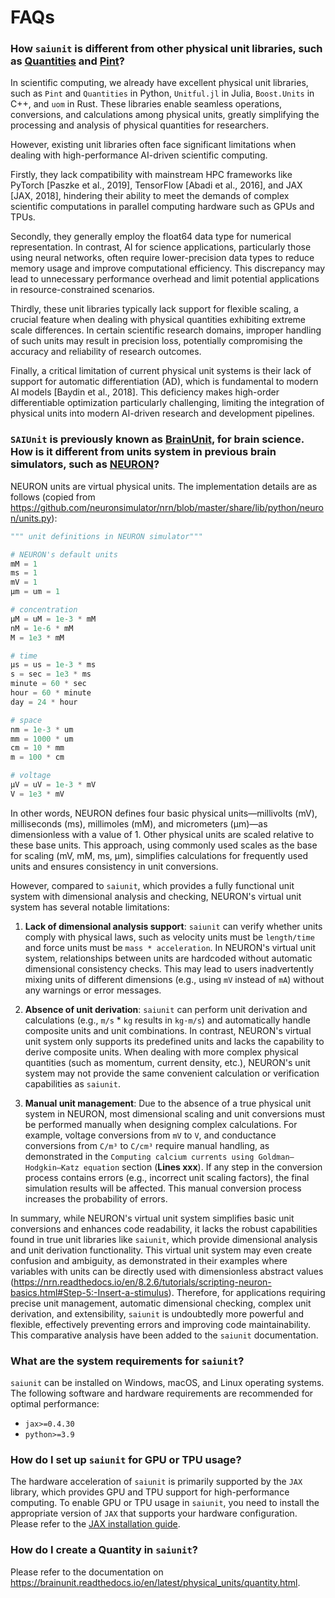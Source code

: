 # FAQs




### How ``saiunit`` is different from other physical unit libraries, such as [Quantities](https://github.com/python-quantities/python-quantities) and [Pint](https://github.com/hgrecco/pint)?


In scientific computing, we already have excellent physical unit libraries, such as `Pint` and `Quantities` in Python, `Unitful.jl` in Julia, `Boost.Units` in C++, and `uom` in Rust. These libraries enable seamless operations, conversions, and calculations among physical units, greatly simplifying the processing and analysis of physical quantities for researchers.

However, existing unit libraries often face significant limitations when dealing with high-performance AI-driven scientific computing.

Firstly, they lack compatibility with mainstream HPC frameworks like PyTorch [Paszke et al., 2019], TensorFlow [Abadi et al., 2016], and JAX [JAX, 2018], hindering their ability to meet the demands of complex scientific computations in parallel computing hardware such as GPUs and TPUs.

Secondly, they generally employ the float64 data type for numerical representation. In contrast, AI for science applications, particularly those using neural networks, often require lower-precision data types to reduce memory usage and improve computational efficiency. This discrepancy may lead to unnecessary performance overhead and limit potential applications in resource-constrained scenarios.

Thirdly, these unit libraries typically lack support for flexible scaling, a crucial feature when dealing with physical quantities exhibiting extreme scale differences. In certain scientific research domains, improper handling of such units may result in precision loss, potentially compromising the accuracy and reliability of research outcomes.

 Finally, a critical limitation of current physical unit systems is their lack of support for automatic differentiation (AD), which is fundamental to modern AI models [Baydin et al., 2018]. This deficiency makes high-order differentiable optimization particularly challenging, limiting the integration of physical units into modern AI-driven research and development pipelines.



### ``SAIUnit`` is previously known as [BrainUnit](https://github.com/chaobrain/brainunit), for brain science. How is it different from units system in previous brain simulators, such as [NEURON](https://nrn.readthedocs.io/en/8.2.6/tutorials/scripting-neuron-basics.html)?

NEURON units are virtual physical units. The implementation details are as follows (copied from https://github.com/neuronsimulator/nrn/blob/master/share/lib/python/neuron/units.py):

```python
""" unit definitions in NEURON simulator"""

# NEURON's default units
mM = 1
ms = 1
mV = 1
µm = um = 1

# concentration
µM = uM = 1e-3 * mM
nM = 1e-6 * mM
M = 1e3 * mM

# time
µs = us = 1e-3 * ms
s = sec = 1e3 * ms
minute = 60 * sec
hour = 60 * minute
day = 24 * hour

# space
nm = 1e-3 * um
mm = 1000 * um
cm = 10 * mm
m = 100 * cm

# voltage
μV = uV = 1e-3 * mV
V = 1e3 * mV
```

In other words, NEURON defines four basic physical units—millivolts (mV), milliseconds (ms), millimoles (mM), and micrometers (µm)—as dimensionless with a value of 1. Other physical units are scaled relative to these base units. This approach, using commonly used scales as the base for scaling (mV, mM, ms, µm), simplifies calculations for frequently used units and ensures consistency in unit conversions.

However, compared to `saiunit`, which provides a fully functional unit system with dimensional analysis and checking, NEURON's virtual unit system has several notable limitations:

1. **Lack of dimensional analysis support**: `saiunit` can verify whether units comply with physical laws, such as velocity units must be `length/time` and force units must be `mass * acceleration`. In NEURON's virtual unit system, relationships between units are hardcoded without automatic dimensional consistency checks. This may lead to users inadvertently mixing units of different dimensions (e.g., using `mV` instead of `mA`) without any warnings or error messages.

2. **Absence of unit derivation**: `saiunit` can perform unit derivation and calculations (e.g., `m/s` * `kg` results in `kg·m/s`) and automatically handle composite units and unit combinations. In contrast, NEURON's virtual unit system only supports its predefined units and lacks the capability to derive composite units. When dealing with more complex physical quantities (such as momentum, current density, etc.), NEURON's unit system may not provide the same convenient calculation or verification capabilities as `saiunit`.

3. **Manual unit management**: Due to the absence of a true physical unit system in NEURON, most dimensional scaling and unit conversions must be performed manually when designing complex calculations. For example, voltage conversions from `mV` to `V`, and conductance conversions from `C/m³` to `C/cm³` require manual handling, as demonstrated in the ``Computing calcium currents using Goldman–Hodgkin–Katz equation`` section (**Lines xxx**). If any step in the conversion process contains errors (e.g., incorrect unit scaling factors), the final simulation results will be affected. This manual conversion process increases the probability of errors.

In summary, while NEURON's virtual unit system simplifies basic unit conversions and enhances code readability, it lacks the robust capabilities found in true unit libraries like `saiunit`, which provide dimensional analysis and unit derivation functionality. This virtual unit system may even create confusion and ambiguity, as demonstrated in their examples where variables with units can be directly used with dimensionless abstract values (https://nrn.readthedocs.io/en/8.2.6/tutorials/scripting-neuron-basics.html#Step-5:-Insert-a-stimulus). Therefore, for applications requiring precise unit management, automatic dimensional checking, complex unit derivation, and extensibility, `saiunit` is undoubtedly more powerful and flexible, effectively preventing errors and improving code maintainability. This comparative analysis have been added to the `saiunit` documentation.



### What are the system requirements for `saiunit`?

`saiunit` can be installed on Windows, macOS, and Linux operating systems. The following software and hardware requirements are recommended for optimal performance:

- ``jax>=0.4.30``
- ``python>=3.9``




### How do I set up ``saiunit`` for GPU or TPU usage?

The hardware acceleration of `saiunit` is primarily supported by the `JAX` library, which provides GPU and TPU support for high-performance computing. To enable GPU or TPU usage in `saiunit`, you need to install the appropriate version of `JAX` that supports your hardware configuration. 
Please refer to the [JAX installation guide](https://jax.readthedocs.io/en/latest/installation.html). 






### How do I create a Quantity in ``saiunit``?


Please refer to the documentation on https://brainunit.readthedocs.io/en/latest/physical_units/quantity.html.


